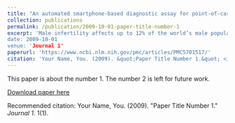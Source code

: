 ```yaml
---
title: "An automated smartphone-based diagnostic assay for point-of-care semen analysis"
collection: publications
permalink: /publication/2009-10-01-paper-title-number-1
excerpt: 'Male infertility affects up to 12% of the world’s male population and is linked to various environmental and medical conditions. Manual microscope-based testing and computer-assisted semen analysis (CASA) are the current standard methods to diagnose male infertility; however, these methods are labor-intensive, expensive, and laboratory-based. Cultural and socially dominated stigma against male infertility testing hinders a large number of men from getting tested for infertility, especially in resource-limited African countries. We describe the development and clinical testing of an automated smartphone-based semen analyzer designed for quantitative measurement of sperm concentration and motility for point-of-care male infertility screening. Using a total of 350 clinical semen specimens at a fertility clinic, we have shown that our assay can analyze an unwashed, unprocessed liquefied semen sample with <5-s mean processing time and provide the user a semen quality evaluation based on the World Health Organization (WHO) guidelines with ~98% accuracy. The work suggests that the integration of microfluidics, optical sensing accessories, and advances in consumer electronics, particularly smartphone capabilities, can make remote semen quality testing accessible to people in both developed and developing countries who have access to smartphones.
date: 2009-10-01
venue: 'Journal 1'
paperurl: 'https://www.ncbi.nlm.nih.gov/pmc/articles/PMC5701517/'
citation: 'Your Name, You. (2009). &quot;Paper Title Number 1.&quot; <i>Journal 1</i>. 1(1).'
---
```

This paper is about the number 1. The number 2 is left for future work.

[Download paper here](https://www.ncbi.nlm.nih.gov/pmc/articles/PMC5701517/)

Recommended citation: Your Name, You. (2009). "Paper Title Number 1." <i>Journal 1</i>. 1(1).
